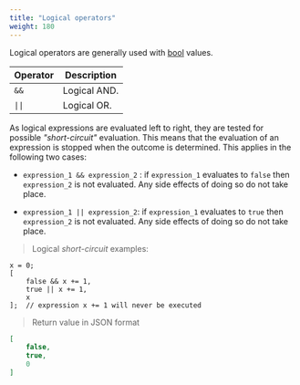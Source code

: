 ```yaml
---
title: "Logical operators"
weight: 180
---
```


Logical operators are generally used with [bool](../../data-types/bool) values.

Operator | Description
-------- | -----------
`&&` | Logical AND.
`\|\|` | Logical OR.

As logical expressions are evaluated left to right, they are tested for possible *"short-circuit"* evaluation. This means that the evaluation of an expression is stopped when the outcome is determined. This applies in the following two cases:

* `expression_1 && expression_2` : if `expression_1` evaluates to `false` then `expression_2` is not evaluated. Any side effects of doing so do not take place.

* `expression_1 || expression_2`: if `expression_1` evaluates to `true` then `expression_2` is not evaluated. Any side effects of doing so do not take place.

> Logical *short-circuit* examples:

```thingsdb,json_response
x = 0;
[
    false && x += 1,
    true || x += 1,
    x
];  // expression x += 1 will never be executed
```

> Return value in JSON format

```json
[
    false,
    true,
    0
]
```
